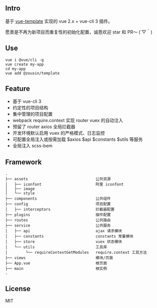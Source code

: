 ## Intro

基于 [vue-template](https://github.com/zoux/vue-template) 实现的 vue 2.x + vue-cli 3 插件。

愿景是不再为新项目而重复性的初始化配置，诚恳欢迎 star 和 PR～ (´▽｀)


## Use

```
vue i @vue/cli -g
vue create my-app
cd my-app
vue add @zouxin/template
```


## Feature

- 基于 vue-cli 3
- 约定性的项目结构
- 集中管理的项目配置
- webpack require.context 实现 router vuex 的自动注入
- 预留了 router axios 全局拦截器
- 开发环境默认启用 vuex 的严格模式、日志监控
- 可配置全局注入或按需加载 $axios $api $constants $utils 等服务
- 全局注入 scss-bem


## Framework

```
.
├── assets                              公共资源
│   ├── iconfont                        阿里 iconfont
│   ├── image
│   └── style
├── components                          公共组件
├── config                              项目配置
│   ├── interceptors                    拦截器配置
├── plugins                             插件配置
├── routes                              公共路由
├── service                             公共服务
│   ├── api                             ajax 请求模块
│   ├── constants                       constants 常量模块
│   ├── store                           vuex 状态模块
│   └── utils                           工具库
│        └── requireContextGetModules   require.context 工具方法
├── views                               模块/页面
├── App.vue                             根页面
├── main                                根实例
.
```


## License

MIT
